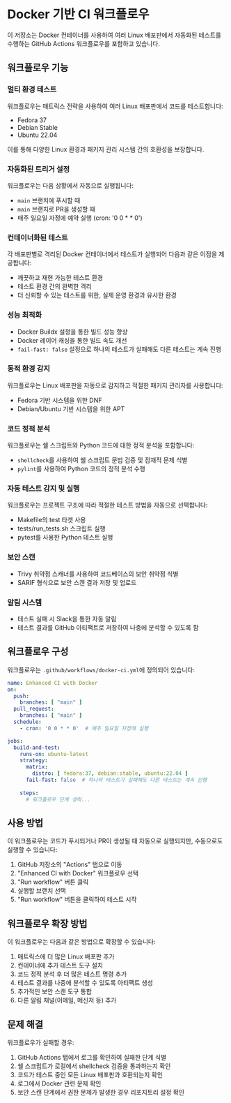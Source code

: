 # Docker 기반 CI 워크플로우

이 저장소는 Docker 컨테이너를 사용하여 여러 Linux 배포판에서 자동화된 테스트를 수행하는 GitHub Actions 워크플로우를 포함하고 있습니다.

## 워크플로우 기능

### 멀티 환경 테스트
워크플로우는 매트릭스 전략을 사용하여 여러 Linux 배포판에서 코드를 테스트합니다:
- Fedora 37
- Debian Stable
- Ubuntu 22.04

이를 통해 다양한 Linux 환경과 패키지 관리 시스템 간의 호환성을 보장합니다.

### 자동화된 트리거 설정
워크플로우는 다음 상황에서 자동으로 실행됩니다:
- `main` 브랜치에 푸시할 때
- `main` 브랜치로 PR을 생성할 때
- 매주 일요일 자정에 예약 실행 (cron: '0 0 * * 0')

### 컨테이너화된 테스트
각 배포판별로 격리된 Docker 컨테이너에서 테스트가 실행되어 다음과 같은 이점을 제공합니다:
- 깨끗하고 재현 가능한 테스트 환경
- 테스트 환경 간의 완벽한 격리
- 더 신뢰할 수 있는 테스트를 위한, 실제 운영 환경과 유사한 환경

### 성능 최적화
- Docker Buildx 설정을 통한 빌드 성능 향상
- Docker 레이어 캐싱을 통한 빌드 속도 개선
- `fail-fast: false` 설정으로 하나의 테스트가 실패해도 다른 테스트는 계속 진행

### 동적 환경 감지
워크플로우는 Linux 배포판을 자동으로 감지하고 적절한 패키지 관리자를 사용합니다:
- Fedora 기반 시스템을 위한 DNF
- Debian/Ubuntu 기반 시스템을 위한 APT

### 코드 정적 분석
워크플로우는 쉘 스크립트와 Python 코드에 대한 정적 분석을 포함합니다:
- `shellcheck`를 사용하여 쉘 스크립트 문법 검증 및 잠재적 문제 식별
- `pylint`를 사용하여 Python 코드의 정적 분석 수행

### 자동 테스트 감지 및 실행
워크플로우는 프로젝트 구조에 따라 적절한 테스트 방법을 자동으로 선택합니다:
- Makefile의 test 타겟 사용
- tests/run_tests.sh 스크립트 실행
- pytest를 사용한 Python 테스트 실행

### 보안 스캔
- Trivy 취약점 스캐너를 사용하여 코드베이스의 보안 취약점 식별
- SARIF 형식으로 보안 스캔 결과 저장 및 업로드

### 알림 시스템
- 테스트 실패 시 Slack을 통한 자동 알림
- 테스트 결과를 GitHub 아티팩트로 저장하여 나중에 분석할 수 있도록 함

## 워크플로우 구성

워크플로우는 `.github/workflows/docker-ci.yml`에 정의되어 있습니다:

```yaml
name: Enhanced CI with Docker
on:
  push:
    branches: [ "main" ]
  pull_request:
    branches: [ "main" ]
  schedule:
    - cron: '0 0 * * 0'  # 매주 일요일 자정에 실행

jobs:
  build-and-test:
    runs-on: ubuntu-latest
    strategy:
      matrix:
        distro: [ fedora:37, debian:stable, ubuntu:22.04 ]
      fail-fast: false  # 하나의 테스트가 실패해도 다른 테스트는 계속 진행
    
    steps:
      # 워크플로우 단계 생략...
```

## 사용 방법

이 워크플로우는 코드가 푸시되거나 PR이 생성될 때 자동으로 실행되지만, 수동으로도 실행할 수 있습니다:

1. GitHub 저장소의 "Actions" 탭으로 이동
2. "Enhanced CI with Docker" 워크플로우 선택
3. "Run workflow" 버튼 클릭
4. 실행할 브랜치 선택
5. "Run workflow" 버튼을 클릭하여 테스트 시작

## 워크플로우 확장 방법

이 워크플로우는 다음과 같은 방법으로 확장할 수 있습니다:

1. 매트릭스에 더 많은 Linux 배포판 추가
2. 컨테이너에 추가 테스트 도구 설치
3. 코드 정적 분석 후 더 많은 테스트 명령 추가
4. 테스트 결과를 나중에 분석할 수 있도록 아티팩트 생성
5. 추가적인 보안 스캔 도구 통합
6. 다른 알림 채널(이메일, 메신저 등) 추가

## 문제 해결

워크플로우가 실패할 경우:

1. GitHub Actions 탭에서 로그를 확인하여 실패한 단계 식별
2. 쉘 스크립트가 로컬에서 shellcheck 검증을 통과하는지 확인
3. 코드가 테스트 중인 모든 Linux 배포판과 호환되는지 확인
4. 로그에서 Docker 관련 문제 확인
5. 보안 스캔 단계에서 권한 문제가 발생한 경우 리포지토리 설정 확인
